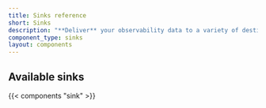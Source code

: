 ```yaml
---
title: Sinks reference
short: Sinks
description: "**Deliver** your observability data to a variety of destinations"
component_type: sinks
layout: components
---
```


## Available sinks

{{< components "sink" >}}
